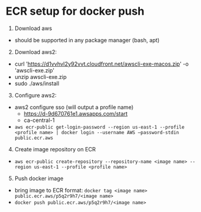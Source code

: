 # ECR setup for docker push

1. Download aws
* should be supported in any package manager (bash, apt)

2. Download aws2: 
* curl 'https://d1vvhvl2y92vvt.cloudfront.net/awscli-exe-macos.zip' -o 'awscli-exe.zip'
* unzip awscli-exe.zip
* sudo ./aws/install

3. Configure aws2:
* aws2 configure sso (will output a profile name)
	* https://d-9d670761e1.awsapps.com/start
    * ca-central-1
* `aws ecr-public get-login-password --region us-east-1 --profile <profile name> | docker login --username AWS —password-stdin public.ecr.aws`

4. Create image repository on ECR
* `aws ecr-public create-repository --repository-name <image name> --region us-east-1 --profile <profile name>`

5. Push docker image
* bring image to ECR format: `docker tag <image name> public.ecr.aws/p5q2r9h7/<image name>`
* `docker push public.ecr.aws/p5q2r9h7/<image name>`